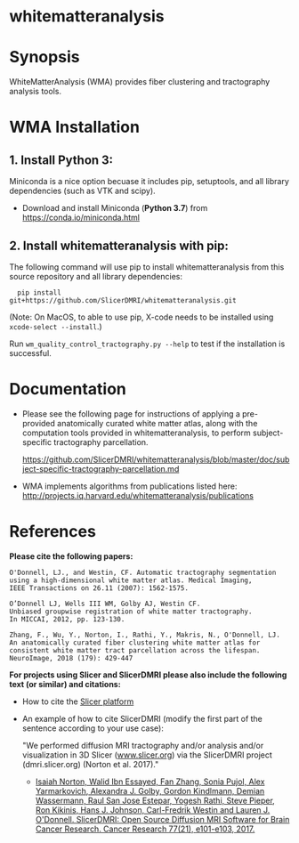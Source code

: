 whitematteranalysis
===================

# Synopsis

WhiteMatterAnalysis (WMA) provides fiber clustering and tractography analysis tools.

# WMA Installation
## 1. Install Python 3:

Miniconda is a nice option becuase it includes pip, setuptools, and all library dependencies (such as VTK and scipy).

  - Download and install Miniconda (**Python 3.7**) from https://conda.io/miniconda.html

## 2. Install whitematteranalysis with pip:

The following command will use pip to install whitematteranalysis from this source repository and all library dependencies:

      pip install git+https://github.com/SlicerDMRI/whitematteranalysis.git


  (Note: On MacOS, to able to use pip, X-code needs to be installed using `xcode-select --install`.)

Run `wm_quality_control_tractography.py --help` to test if the installation is successful.

# Documentation

* Please see the following page for instructions of applying a pre-provided anatomically curated white matter atlas, along with the computation tools provided in whitematteranalysis, to perform subject-specific tractography parcellation.

    https://github.com/SlicerDMRI/whitematteranalysis/blob/master/doc/subject-specific-tractography-parcellation.md

* WMA implements algorithms from publications listed here:
http://projects.iq.harvard.edu/whitematteranalysis/publications

# References

**Please cite the following papers:**

    O'Donnell, LJ., and Westin, CF. Automatic tractography segmentation
    using a high-dimensional white matter atlas. Medical Imaging,
    IEEE Transactions on 26.11 (2007): 1562-1575.

    O’Donnell LJ, Wells III WM, Golby AJ, Westin CF. 
    Unbiased groupwise registration of white matter tractography.
    In MICCAI, 2012, pp. 123-130.

    Zhang, F., Wu, Y., Norton, I., Rathi, Y., Makris, N., O'Donnell, LJ. 
    An anatomically curated fiber clustering white matter atlas for consistent white matter tract parcellation across the lifespan. 
    NeuroImage, 2018 (179): 429-447

**For projects using Slicer and SlicerDMRI please also include the following text (or similar) and citations:**

* How to cite the [Slicer platform](http://wiki.slicer.org/slicerWiki/index.php/CitingSlicer)
* An example of how to cite SlicerDMRI (modify the first part of the sentence according to your use case):

    "We performed diffusion MRI tractography and/or analysis and/or visualization in 3D Slicer (www.slicer.org) via the SlicerDMRI project (dmri.slicer.org) (Norton et al. 2017)."
    
    - [Isaiah Norton, Walid Ibn Essayed, Fan Zhang, Sonia Pujol, Alex Yarmarkovich, Alexandra J. Golby, Gordon Kindlmann, Demian Wassermann, Raul San Jose Estepar, Yogesh Rathi, Steve Pieper, Ron Kikinis, Hans J. Johnson, Carl-Fredrik Westin and Lauren J. O'Donnell. SlicerDMRI: Open Source Diffusion MRI Software for Brain Cancer Research. Cancer Research 77(21), e101-e103, 2017.](http://cancerres.aacrjournals.org/content/77/21/e101)
